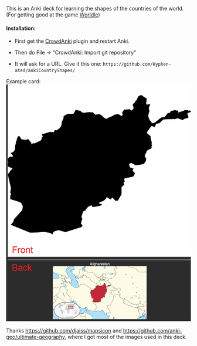 This is an Anki deck for learning the shapes of the countries of the world. (For getting good at the game [Worldle](https://worldle.teuteuf.fr/))

#### Installation: 

* First get the [CrowdAnki](https://ankiweb.net/shared/info/1788670778) plugin and restart Anki.

* Then do File -> "CrowdAnki: Import git repository"

* It will ask for a URL. Give it this one: `https://github.com/Hyphen-ated/ankiCountryShapes/`

Example card: ![](examplecard.png)

Thanks https://github.com/djaiss/mapsicon and https://github.com/anki-geo/ultimate-geography, where I got most of the images used in this deck.

